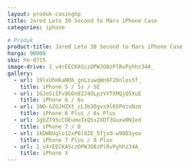 ```yaml
---
layout: produk-casinghp
title: Jared Leto 30 Second to Mars iPhone Case
categories: iphone

# Produk
product-title: Jared Leto 30 Second to Mars iPhone Case
harga: 90000
sku: hn-0715
image-drive: 1_v4rEECKASczOPWJO8zPlRvPyhhz34A_
gallery:
  - url: 19lxUhHkaNOb_gnLzuwqWn6F26nlos5f_
    title: iPhone 5 / 5s / SE
  - url: 1GJoSiIFv8GOn8ZJ4OLpzVVTXMQjQSXuE
    title: iPhone 6 / 6s
  - url: 1NO-GZOJHZXt_cL3b3Ogvs9l65PeivNzm
    title: iPhone 6 Plus / 6s Plus
  - url: 1gbZT95cCOEumoIkQSs2XDT3Guxw0N1ed
    title: iPhone 7 / 8
  - url: 1kDWBUglo12xP6l9ZE_5Tjxd-w98D3yoo
    title: iPhone 7 Plus / 8 Plus
  - url: 1_v4rEECKASczOPWJO8zPlRvPyhhz34A_
    title: iPhone X
---
```

